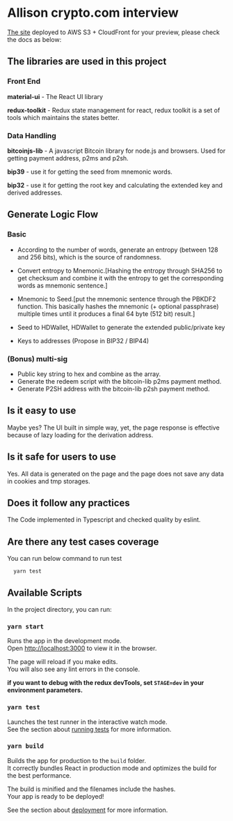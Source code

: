 # Allison crypto.com interview

[The site](https://allison-crypto-com-interview.s3.amazonaws.com/index.html) deployed to AWS S3 + CloudFront for your preview, please check the docs as below:

## The libraries are used in this project
### Front End
**material-ui** - The React UI library

**redux-toolkit** - Redux state management for react, redux toolkit is a set of tools which maintains the states better.

### Data Handling
**bitcoinjs-lib** - A javascript Bitcoin library for node.js and browsers. Used for getting payment address, p2ms and p2sh.

**bip39** - use it for getting the seed from mnemonic words.

**bip32** - use it for getting the root key and calculating the extended key and derived addresses.

## Generate Logic Flow
### Basic
- According to the number of words, generate an entropy (between 128 and 256 bits), which is the source of randomness.

- Convert entropy to Mnemonic.[Hashing the entropy through SHA256 to get checksum and combine it with the entropy to get the corresponding words as mnemonic sentence.]

- Mnemonic to Seed.[put the mnemonic sentence through the PBKDF2 function. This basically hashes the mnemonic (+ optional passphrase) multiple times until it produces a final 64 byte (512 bit) result.]

- Seed to HDWallet, HDWallet to generate the extended public/private key

- Keys to addresses (Propose in BIP32 / BIP44)

### (Bonus) multi-sig
- Public key string to hex and combine as the array.
- Generate the redeem script with the bitcoin-lib p2ms payment method.
- Generate P2SH address with the bitcoin-lib p2sh payment method.

## Is it easy to use
Maybe yes?
The UI built in simple way, yet, the page response is effective because of lazy loading for the derivation address.

## Is it safe for users to use
Yes.
All data is generated on the page and the page does not save any data in cookies and tmp storages.

## Does it follow any practices
The Code implemented in Typescript and checked quality by eslint.

## Are there any test cases coverage
You can run below command to run test
```
  yarn test
```

## Available Scripts

In the project directory, you can run:

### `yarn start`

Runs the app in the development mode.\
Open [http://localhost:3000](http://localhost:3000) to view it in the browser.

The page will reload if you make edits.\
You will also see any lint errors in the console.

**if you want to debug with the redux devTools, set `STAGE=dev` in your environment parameters.**

### `yarn test`

Launches the test runner in the interactive watch mode.\
See the section about [running tests](https://facebook.github.io/create-react-app/docs/running-tests) for more information.

### `yarn build`

Builds the app for production to the `build` folder.\
It correctly bundles React in production mode and optimizes the build for the best performance.

The build is minified and the filenames include the hashes.\
Your app is ready to be deployed!

See the section about [deployment](https://facebook.github.io/create-react-app/docs/deployment) for more information.